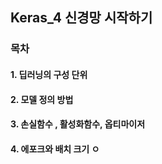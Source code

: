 ## Keras_4 신경망 시작하기

###  목차

#### 1. 딥러닝의 구성 단위

#### 2. 모델 정의 방법

#### 3. 손실함수 , 활성화함수, 옵티마이저

#### 4. 에포크와 배치 크기 ㅇ